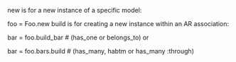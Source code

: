 new is for a new instance of a specific model:

foo = Foo.new
build is for creating a new instance within an AR association:

bar = foo.build_bar  # (has_one or belongs_to)
or

bar = foo.bars.build # (has\_many, habtm or has_many :through)